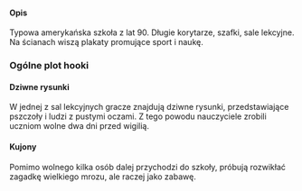 #### Opis
Typowa amerykańska szkoła z lat 90. Długie korytarze, szafki, sale lekcyjne. Na ścianach wiszą plakaty promujące sport i naukę.

### Ogólne plot hooki
#### Dziwne rysunki
W jednej z sal lekcyjnych gracze znajdują dziwne rysunki, przedstawiające pszczoły i ludzi z pustymi oczami. Z tego powodu nauczyciele zrobili uczniom wolne dwa dni przed wigilią.
#### Kujony
Pomimo wolnego kilka osób dalej przychodzi do szkoły, próbują rozwikłać zagadkę wielkiego mrozu, ale raczej jako zabawę.